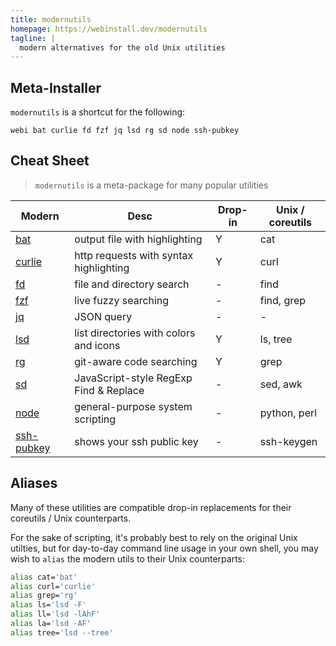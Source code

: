 ```yaml
---
title: modernutils
homepage: https://webinstall.dev/modernutils
tagline: |
  modern alternatives for the old Unix utilities
---
```


## Meta-Installer

`modernutils` is a shortcut for the following:

`webi bat curlie fd fzf jq lsd rg sd node ssh-pubkey`

## Cheat Sheet

> `modernutils` is a meta-package for many popular utilities

| Modern                   | Desc                                   | Drop-in | Unix / coreutils |
| ------------------------ | -------------------------------------- | ------- | ---------------- |
| [bat][bat]               | output file with highlighting          | Y       | cat              |
| [curlie][curlie]         | http requests with syntax highlighting | Y       | curl             |
| [fd][fd]                 | file and directory search              | -       | find             |
| [fzf][fzf]               | live fuzzy searching                   | -       | find, grep       |
| [jq][jq]                 | JSON query                             | -       | -                |
| [lsd][lsd]               | list directories with colors and icons | Y       | ls, tree         |
| [rg][rg]                 | git-aware code searching               | Y       | grep             |
| [sd][sd]                 | JavaScript-style RegExp Find & Replace | -       | sed, awk         |
| [node][node]             | general-purpose system scripting       | -       | python, perl     |
| [ssh-pubkey][ssh-pubkey] | shows your ssh public key              | -       | ssh-keygen       |

[bat]: https://webinstall.dev/bat
[curlie]: https://webinstall.dev/curlie
[fd]: https://webinstall.dev/fd
[fzf]: https://webinstall.dev/fzf
[jq]: https://webinstall.dev/jq
[lsd]: https://webinstall.dev/lsd
[rg]: https://webinstall.dev/rg
[sd]: https://webinstall.dev/sd
[node]: https://webinstall.dev/node
[ssh-pubkey]: https://webinstall.dev/ssh-pubkey

## Aliases

Many of these utilities are compatible drop-in replacements for their coreutils
/ Unix counterparts.

For the sake of scripting, it's probably best to rely on the original Unix
utilties, but for day-to-day command line usage in your own shell, you may wish
to `alias` the modern utils to their Unix counterparts:

```bash
alias cat='bat'
alias curl='curlie'
alias grep='rg'
alias ls='lsd -F'
alias ll='lsd -lAhF'
alias la='lsd -AF'
alias tree='lsd --tree'
```
